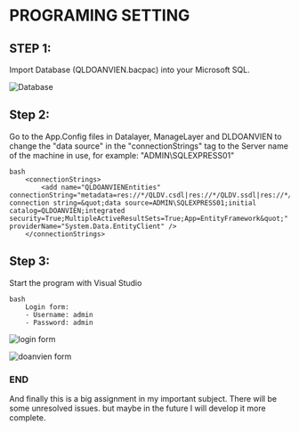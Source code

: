 # PROGRAMING SETTING
## STEP 1: 
Import Database (QLDOANVIEN.bacpac) into your Microsoft SQL.

![Database](https://user-images.githubusercontent.com/109634649/182444984-74890694-ff1d-4c0c-a63d-50b50019b80a.png)

## Step 2:
Go to the App.Config files in Datalayer, ManageLayer and DLDOANVIEN to change the "data source" in the "connectionStrings" tag to the Server name of the machine in use, for example: "ADMIN\SQLEXPRESS01"
 
    bash
        <connectionStrings>
            <add name="QLDOANVIENEntities" connectionString="metadata=res://*/QLDV.csdl|res://*/QLDV.ssdl|res://*/QLDV.msl;provider=System.Data.SqlClient;provider connection string=&quot;data source=ADMIN\SQLEXPRESS01;initial catalog=QLDOANVIEN;integrated security=True;MultipleActiveResultSets=True;App=EntityFramework&quot;" providerName="System.Data.EntityClient" />
        </connectionStrings>

## Step 3:
Start the program with Visual Studio

    bash
        Login form:
        - Username: admin
        - Password: admin
![login form](https://user-images.githubusercontent.com/109634649/182445341-5087e4a2-022c-428c-b68a-94d59e588a14.png)

![doanvien form](https://user-images.githubusercontent.com/109634649/182445997-08d8c3a9-31f2-483f-a266-76084c530867.png)


### END
And finally this is a big assignment in my important subject. There will be some unresolved issues. but maybe in the future I will develop it more complete. 
